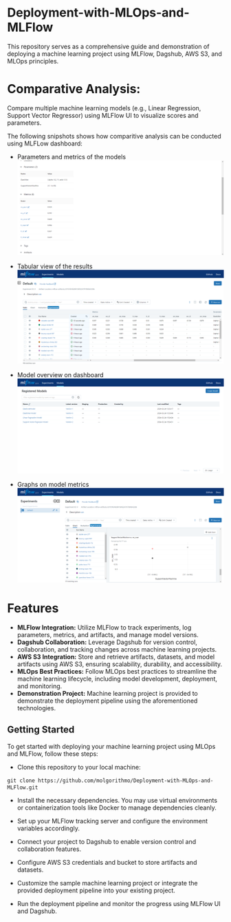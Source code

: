 # Deployment-with-MLOps-and-MLFlow

This repository serves as a comprehensive guide and demonstration of deploying a machine learning project using MLFlow, Dagshub, AWS S3, and MLOps principles.

# Comparative Analysis: 
Compare multiple machine learning models (e.g., Linear Regression, Support Vector Regressor) using MLFlow UI to visualize scores and parameters.

The following snipshots shows how comparitive analysis can be conducted using MLFLow dashboard:

- Parameters and metrics of the models
    ![](https://github.com/molgorithmo/Deployment-with-MLOps-and-MLFlow/blob/main/imgs/MLFLow_params_metrics.png)

- Tabular view of the results
    ![](https://github.com/molgorithmo/Deployment-with-MLOps-and-MLFlow/blob/main/imgs/Tabular%20view.png)

- Model overview on dashboard
    ![](https://github.com/molgorithmo/Deployment-with-MLOps-and-MLFlow/blob/main/imgs/MLFlow_models.png)

- Graphs on model metrics
    ![](https://github.com/molgorithmo/Deployment-with-MLOps-and-MLFlow/blob/main/imgs/MLFlow_SVR.png)

# Features
- **MLFlow Integration:** Utilize MLFlow to track experiments, log parameters, metrics, and artifacts, and manage model versions.
- **Dagshub Collaboration:** Leverage Dagshub for version control, collaboration, and tracking changes across machine learning projects.
- **AWS S3 Integration:** Store and retrieve artifacts, datasets, and model artifacts using AWS S3, ensuring scalability, durability, and accessibility.
- **MLOps Best Practices:** Follow MLOps best practices to streamline the machine learning lifecycle, including model development, deployment, and monitoring.
- **Demonstration Project:** Machine learning project is provided to demonstrate the deployment pipeline using the aforementioned technologies.

## Getting Started
To get started with deploying your machine learning project using MLOps and MLFlow, follow these steps:

- Clone this repository to your local machine:

```console
git clone https://github.com/molgorithmo/Deployment-with-MLOps-and-MLFlow.git
```

- Install the necessary dependencies. You may use virtual environments or containerization tools like Docker to manage dependencies cleanly.

- Set up your MLFlow tracking server and configure the environment variables accordingly.

- Connect your project to Dagshub to enable version control and collaboration features.

- Configure AWS S3 credentials and bucket to store artifacts and datasets.

- Customize the sample machine learning project or integrate the provided deployment pipeline into your existing project.

- Run the deployment pipeline and monitor the progress using MLFlow UI and Dagshub.
